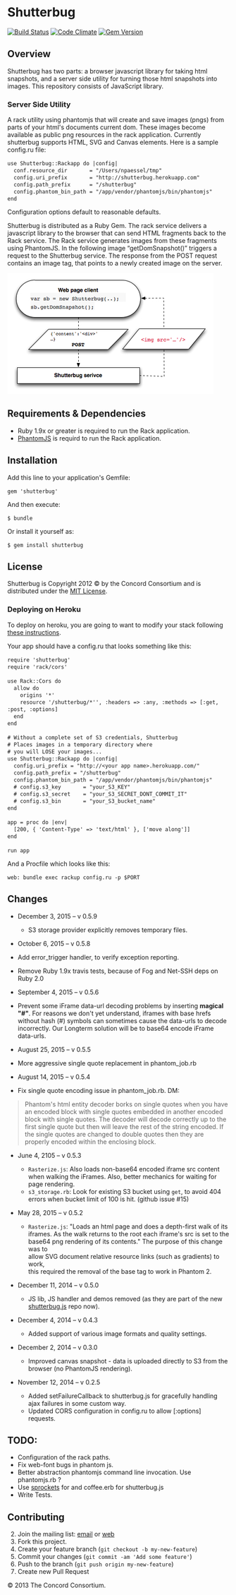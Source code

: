 # Shutterbug

[![Build Status](https://travis-ci.org/concord-consortium/shutterbug.png?branch=master)](https://travis-ci.org/concord-consortium/shutterbug)
[![Code Climate](https://codeclimate.com/github/concord-consortium/shutterbug.png)](https://codeclimate.com/github/concord-consortium/shutterbug)
[![Gem Version](https://badge.fury.io/rb/shutterbug.png)](http://badge.fury.io/rb/shutterbug)

## Overview ##

Shutterbug has two parts: a browser javascript library for taking html snapshots, and a server side utility for turning those html snapshots into images. This repository consists of JavaScript library.

### Server Side Utility

A rack utility using phantomjs that will create and save images (pngs) from parts of your html's documents current dom. These images become available as public png resources in the rack application. Currently shutterbug supports HTML, SVG and Canvas elements. Here is a sample config.ru file:


    use Shutterbug::Rackapp do |config|
      conf.resource_dir       = "/Users/npaessel/tmp"
      config.uri_prefix       = "http://shutterbug.herokuapp.com"
      config.path_prefix      = "/shutterbug"
      config.phantom_bin_path = "/app/vendor/phantomjs/bin/phantomjs"
    end

Configuration options default to reasonable defaults.

Shutterbug is distributed as a Ruby Gem. The rack service delivers a javascript library to the browser that can send HTML fragments back to the Rack service. The Rack service generates images from these fragments using PhantomJS.  In the following image “getDomSnapshot()” triggers a request to the Shutterbug service.  The response from the POST request contains an image tag, that points to a newly created image on the server.

  ![System Overview](images/shutterbug.jpg)

## Requirements & Dependencies

  * Ruby 1.9x or greater is required to run the Rack application.
  * [PhantomJS](http://phantomjs.org/) is requird to run the Rack application.

## Installation

Add this line to your application's Gemfile:

    gem 'shutterbug'

And then execute:

    $ bundle

Or install it yourself as:

    $ gem install shutterbug

## License ##

Shutterbug is Copyright 2012 © by the Concord Consortium and is distributed under the [MIT License](LICENSE.md).


### Deploying on Heroku ###

To deploy on heroku, you are going to want to modify your stack following [these instructions](http://nerdery.crowdmob.com/post/33143120111/heroku-ruby-on-rails-and-phantomjs).

Your app should have a config.ru that looks something like this:


    require 'shutterbug'
    require 'rack/cors'

    use Rack::Cors do
      allow do
        origins '*'
        resource '/shutterbug/*'', :headers => :any, :methods => [:get, :post, :options]
      end
    end

    # Without a complete set of S3 credentials, Shutterbug
    # Places images in a temporary directory where
    # you will LOSE your images...
    use Shutterbug::Rackapp do |config|
      config.uri_prefix = "http://<your app name>.herokuapp.com/"
      config.path_prefix = "/shutterbug"
      config.phantom_bin_path = "/app/vendor/phantomjs/bin/phantomjs"
      # config.s3_key       = "your_S3_KEY"
      # config.s3_secret    = "your_S3_SECRET_DONT_COMMIT_IT"
      # config.s3_bin       = "your_S3_bucket_name"
    end

    app = proc do |env|
      [200, { 'Content-Type' => 'text/html' }, ['move along']]
    end

    run app

And a Procfile which looks like this:

    web: bundle exec rackup config.ru -p $PORT

## Changes ##

* December 3, 2015 – v 0.5.9
  * S3 storage provider explicitly removes temporary files.
  
*  October 6, 2015 – v 0.5.8
  * Add error_trigger handler, to verify exception reporting.
  * Remove Ruby 1.9x travis tests, because of Fog and Net-SSH deps on Ruby 2.0


*  September 4, 2015 – v 0.5.6
  * Prevent some iFrame data-url decoding problems by inserting **magical "#"**.
    For reasons we don't yet understand, iframes with base hrefs without hash (#)
    symbols can sometimes cause the data-urls to decode incorrectly. Our
    Longterm solution will be to base64 encode iFrame data-urls.

*  August 25, 2015 – v 0.5.5
  * More aggressive single quote replacement in phantom_job.rb

*  August 14, 2015 – v 0.5.4
  * Fix single quote encoding issue in phantom_job.rb. DM:
  > Phantom's html entity decoder borks on single quotes when you have an
  encoded  block with single quotes embedded in another encoded block with
  single quotes. The decoder will decode correctly up to the first single quote
  but then will leave the rest of the string encoded. If the single quotes are
  changed to double quotes then they are properly encoded within the enclosing
  block.

* June 4, 2105 – v 0.5.3
    * `Rasterize.js`: Also loads non-base64 encoded iframe src content when walking
    the iFrames. Also, better mechanics for waiting for page rendering.
    * `s3_storage.rb`: Look for existing S3 bucket using `get`, to avoid 404 errors
    when bucket limit of 100 is hit. (github issue #15)

*  May 28, 2015 – v 0.5.2
    *  `Rasterize.js`: "Loads an html page and does a depth-first walk of its
    iframes. As the walk returns to the root each iframe's src is set to the
    base64 png rendering of its contents."  The purpose of this change was to  
    allow SVG document relative resource links (such as gradients) to work,  
    this required the removal of the base tag to work in Phantom 2.

*  December 11, 2014 – v 0.5.0
    *  JS lib, JS handler and demos removed (as they are part of the new [shutterbug.js](https://github.com/concord-consortium/shutterbug.js) repo now).

*  December 4, 2014 – v 0.4.3
    *  Added support of various image formats and quality settings.

*  December 2, 2014 – v 0.3.0
    *  Improved canvas snapshot - data is uploaded directly to S3 from the browser (no PhantomJS rendering).

*  November 12, 2014 – v 0.2.5
    *  Added setFailureCallback to shutterbug.js for gracefully handling ajax failures in some custom way.
    *  Updated CORS configuration in config.ru to allow [:options] requests.


## TODO: ##

*  Configuration of the rack paths.
*  Fix web-font bugs in phantom js.
*  Better abstraction phantomjs command line invocation. Use phantomjs.rb ?
*  Use [sprockets](https://github.com/sstephenson/sprockets) for and coffee.erb for shutterbug.js
*  Write Tests.


## Contributing

2. Join the mailing list: [email](mailto:shutterbug-dev+subscribe@googlegroups.com) or [web](https://groups.google.com/forum/?hl=en#!forum/shutterbug-dev)
2. Fork this project.
2. Create your feature branch (`git checkout -b my-new-feature`)
3. Commit your changes (`git commit -am 'Add some feature'`)
4. Push to the branch (`git push origin my-new-feature`)
5. Create new Pull Request

© 2013 The Concord Consortium.

